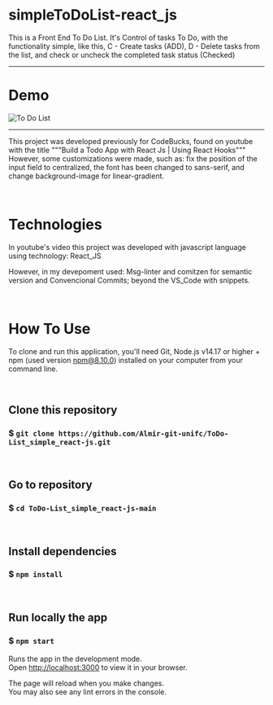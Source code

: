 # simpleToDoList-react_js

This is a Front End To Do List. It's Control of tasks To Do, with the functionality simple, like this, C - Create tasks (ADD), D - Delete tasks from the list,  and check or uncheck the  completed task status (Checked)

----------------------------------------------------------------------------------------------


# Demo

![To Do List](https://github.com/Almir-git-unifc/ToDo-List_simple_react-js/blob/main/screen-todo.png)

--------------------------------------------------------------------------------------

This project was developed previously for  CodeBucks, found on youtube with the title """Build a Todo App with React Js | Using React Hooks"""
However, some customizations were made, such as: fix the position of the input field to centralized, the font has been changed to sans-serif, and change background-image for linear-gradient.


&nbsp;
# Technologies
In youtube's video this project was developed with javascript language using technology: React_JS

However, in my devepoment used:
Msg-linter and comitzen for semantic version and Convencional Commits;  beyond the VS_Code with snippets. 

 
 
&nbsp;
# How To Use

To clone and run this application, you'll need Git, Node.js v14.17 or higher + npm (used version npm@8.10.0) installed on your computer from your command line.




&nbsp;
## Clone this repository
### $ `git clone https://github.com/Almir-git-unifc/ToDo-List_simple_react-js.git`


&nbsp;
## Go to repository
### $ `cd ToDo-List_simple_react-js-main`


&nbsp;
## Install dependencies
### $ `npm install`


&nbsp;
## Run locally the app
### $ `npm start`
Runs the app in the development mode.\
Open [http://localhost:3000](http://localhost:3000) to view it in your browser.

The page will reload when you make changes.\
You may also see any lint errors in the console.

